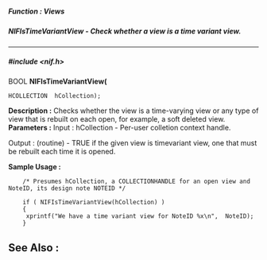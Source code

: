 ##### Function : Views
##### NIFIsTimeVariantView - Check whether a view is a time variant view.
---
##### #include <nif.h>
BOOL **NIFIsTimeVariantView(**

	HCOLLECTION  hCollection);
**Description :**
Checks whether the view is a time-varying view or any type of view that is 
rebuilt on each open, for example, a soft deleted view. 
**Parameters :**
Input :
hCollection  -  Per-user colletion context handle.

Output :
(routine)  -  TRUE if the given view is timevariant view, one that must be rebuilt each time it is opened.


**Sample Usage :**
```
	/* Presumes hCollection, a COLLECTIONHANDLE for an open view and 
NoteID, its design note NOTEID */

	if ( NIFIsTimeVariantView(hCollection) )
	{
	 xprintf("We have a time variant view for NoteID %x\n",  NoteID);
	}
```
**See Also :**
[](D:/md_files/.md)
---
